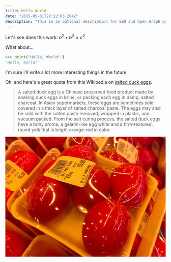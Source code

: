```yaml
---
title: Hello World
date: "2015-05-01T22:12:03.284Z"
description: "This is an optional description for SEO and Open Graph purposes, rather than the default generated excerpt."
---
```


Let's see does this work: $a^2 + b^2 = c^2$

What about...

```python
>>> print("Hello, World!")
"Hello, World!"
```

I'm sure I'll write a lot more interesting things in the future.

Oh, and here's a great quote from this Wikipedia on
[salted duck eggs](http://en.wikipedia.org/wiki/Salted_duck_egg).

> A salted duck egg is a Chinese preserved food product made by soaking duck
> eggs in brine, or packing each egg in damp, salted charcoal. In Asian
> supermarkets, these eggs are sometimes sold covered in a thick layer of salted
> charcoal paste. The eggs may also be sold with the salted paste removed,
> wrapped in plastic, and vacuum packed. From the salt curing process, the
> salted duck eggs have a briny aroma, a gelatin-like egg white and a
> firm-textured, round yolk that is bright orange-red in color.

![Chinese Salty Egg](./salty_egg.jpg)
